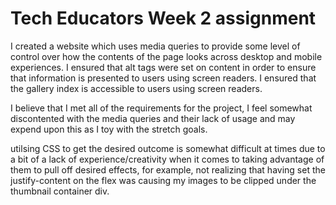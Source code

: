 # Tech Educators Week 2 assignment

I created a website which uses media queries to provide some level of control over how
the contents of the page looks across desktop and mobile experiences.
I ensured that alt tags were set on content in order to ensure that information is presented to users
using screen readers. I ensured that the gallery index is accessible to users using screen readers.

I believe that I met all of the requirements for the project, I feel somewhat discontented with the media
queries and their lack of usage and may expend upon this as I toy with the stretch goals.

utilsing CSS to get the desired outcome is somewhat difficult at times due to a bit of a lack of experience/creativity
when it comes to taking advantage of them to pull off desired effects, for example, not realizing that having set the
justify-content on the flex was causing my images to be clipped under the thumbnail container div.
